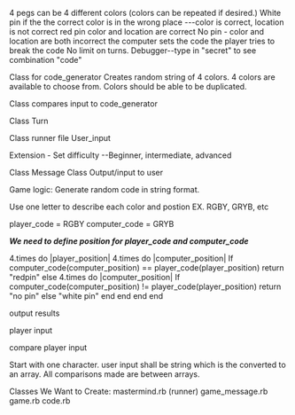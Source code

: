 4 pegs can be 4 different colors (colors can be repeated if desired.)
White pin if the the correct color is in the wrong place ---color is correct, location is not correct
red pin color and location are correct
No pin - color and location are both incorrect
the computer sets the code
the player tries to break the code
No limit on turns.
Debugger--type in "secret" to see combination "code"


Class for code_generator
  Creates random string of 4 colors. 4 colors are available to choose from. Colors should be able to be duplicated.

Class compares input to code_generator

Class Turn


Class runner file
  User_input

  Extension - Set difficulty --Beginner, intermediate, advanced

Class Message Class
  Output/input to user

Game logic:
Generate random code in string format.

Use one letter to describe each color and postion EX. RGBY, GRYB, etc

player_code = RGBY
computer_code = GRYB

***We need to define position for player_code and computer_code***

4.times do |player_position|
  4.times do |computer_position|
    If computer_code(computer_position) == player_code(player_position)
      return "redpin"
    else 4.times do |computer_position|
        If computer_code(computer_position) != player_code(player_position)
          return "no pin"
        else
        "white pin"
        end
    end
  end
end



output results

player input

compare player input

Start with one character.
user input shall be string which is the converted to an array.
All comparisons made are between arrays.

Classes We Want to Create:
mastermind.rb (runner)
game_message.rb
game.rb
code.rb
